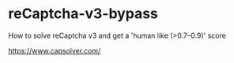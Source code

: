 # reCaptcha-v3-bypass
How to solve reCaptcha v3 and get a 'human like (>0.7–0.9)' score

https://www.capsolver.com/
